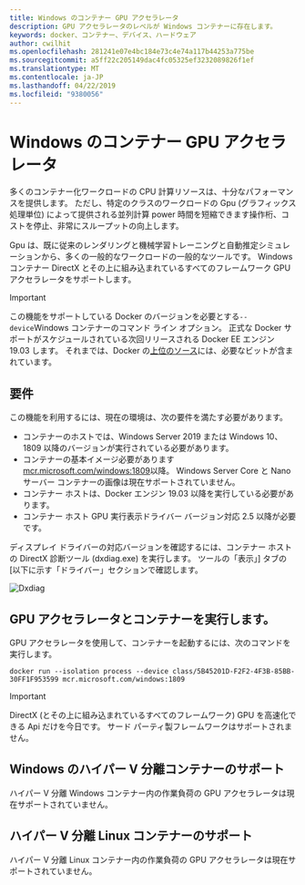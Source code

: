 ```yaml
---
title: Windows のコンテナー GPU アクセラレータ
description: GPU アクセラレータのレベルが Windows コンテナーに存在します。
keywords: docker、コンテナー、デバイス、ハードウェア
author: cwilhit
ms.openlocfilehash: 281241e07e4bc184e73c4e74a117b44253a775be
ms.sourcegitcommit: a5ff22c205149dac4fc05325ef3232089826f1ef
ms.translationtype: MT
ms.contentlocale: ja-JP
ms.lasthandoff: 04/22/2019
ms.locfileid: "9380056"
---
```

# <a name="gpu-acceleration-in-windows-containers"></a>Windows のコンテナー GPU アクセラレータ

多くのコンテナー化ワークロードの CPU 計算リソースは、十分なパフォーマンスを提供します。 ただし、特定のクラスのワークロードの Gpu (グラフィックス処理単位) によって提供される並列計算 power 時間を短縮できます操作桁、コストを停止、非常にスループットの向上します。

Gpu は、既に従来のレンダリングと機械学習トレーニングと自動推定シミュレーションから、多くの一般的なワークロードの一般的なツールです。 Windows コンテナー DirectX とその上に組み込まれているすべてのフレームワーク GPU アクセラレータをサポートします。

> [!IMPORTANT]
> この機能をサポートしている Docker のバージョンを必要とする`--device`Windows コンテナーのコマンド ライン オプション。 正式な Docker サポートがスケジュールされている次回リリースされる Docker EE エンジン 19.03 します。 それまでは、Docker の[上位のソース](https://master.dockerproject.org/)には、必要なビットが含まれています。

## <a name="requirements"></a>要件

この機能を利用するには、現在の環境は、次の要件を満たす必要があります。

- コンテナーのホストでは、Windows Server 2019 または Windows 10、1809 以降のバージョンが実行されている必要があります。
- コンテナーの基本イメージ必要があります[mcr.microsoft.com/windows:1809](https://hub.docker.com/_/microsoft-windowsfamily-windows)以降。 Windows Server Core と Nano サーバー コンテナーの画像は現在サポートされていません。
- コンテナー ホストは、Docker エンジン 19.03 以降を実行している必要があります。
- コンテナー ホスト GPU 実行表示ドライバー バージョン対応 2.5 以降が必要です。

ディスプレイ ドライバーの対応バージョンを確認するには、コンテナー ホストの DirectX 診断ツール (dxdiag.exe) を実行します。 ツールの「表示」] タブの [以下に示す「ドライバー」セクションで確認します。

![Dxdiag](media/dxdiag.png)

## <a name="run-a-container-with-gpu-acceleration"></a>GPU アクセラレータとコンテナーを実行します。

GPU アクセラレータを使用して、コンテナーを起動するには、次のコマンドを実行します。

```shell
docker run --isolation process --device class/5B45201D-F2F2-4F3B-85BB-30FF1F953599 mcr.microsoft.com/windows:1809
```

> [!IMPORTANT]
> DirectX (とその上に組み込まれているすべてのフレームワーク) GPU を高速化できる Api だけを今日です。 サード パーティ製フレームワークはサポートされません。

## <a name="hyper-v-isolated-windows-container-support"></a>Windows のハイパー V 分離コンテナーのサポート

ハイパー V 分離 Windows コンテナー内の作業負荷の GPU アクセラレータは現在サポートされていません。

## <a name="hyper-v-isolated-linux-container-support"></a>ハイパー V 分離 Linux コンテナーのサポート

ハイパー V 分離 Linux コンテナー内の作業負荷の GPU アクセラレータは現在サポートされていません。
